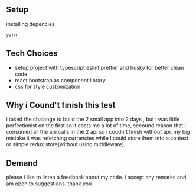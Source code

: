 ## Setup

installing depencies

```bash
yarn
```

## Tech Choices

- setup project with typescript eslint prettier and husky for better clean code
- react bootstrap as component library
- css for style customization

## Why i Cound't finish this test

i taked the chalange to build the 2 small app into 2 days , but i was little perfectionist on the first so it costs me a lot of time, secound reason that i consumed all the api calls in the 2 api so i coudn't finish without api, my big mistake it was refetching currencies while I could store them into a context or simple redux store(without using middleware)

## Demand

please i like to listen a feedback about my code. i accept any remarks and am open to suggestions. thank you
